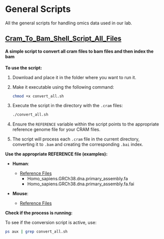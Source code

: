 
# General Scripts

All the general scripts for handling omics data used in our lab.

## [Cram_To_Bam_Shell_Script_All_Files](General_Genomics_Scripts/convert_all.sh)
#### A simple script to convert all cram files to bam files and then index the bam



**To use the script:**

1. Download and place it in the folder where you want to run it.
2. Make it executable using the following command:

   ```bash
   chmod +x convert_all.sh
   ```
3. Execute the script in the directory with the `.cram` files:
   ```bash
   ./convert_all.sh
   ```
4. Ensure the `REFERENCE` variable within the script points to the appropriate reference genome file for your CRAM files.
5. The script will process each `.cram` file in the current directory, converting it to `.bam` and creating the corresponding `.bai` index.

**Use the appropriate REFERENCE file (examples):**

- **Human**:
  - [Reference Files](https://ftp.ensembl.org/pub/release-110/fasta/homo_sapiens/dna/)
    - Homo_sapiens.GRCh38.dna.primary_assembly.fa
    - Homo_sapiens.GRCh38.dna.primary_assembly.fa.fai

- **Mouse**:
  - [Reference Files](https://ftp.ensembl.org/pub/release-110/fasta/mus_musculus/dna/)

**Check if the process is running:**

To see if the conversion script is active, use:
```bash
ps aux | grep convert_all.sh
```
